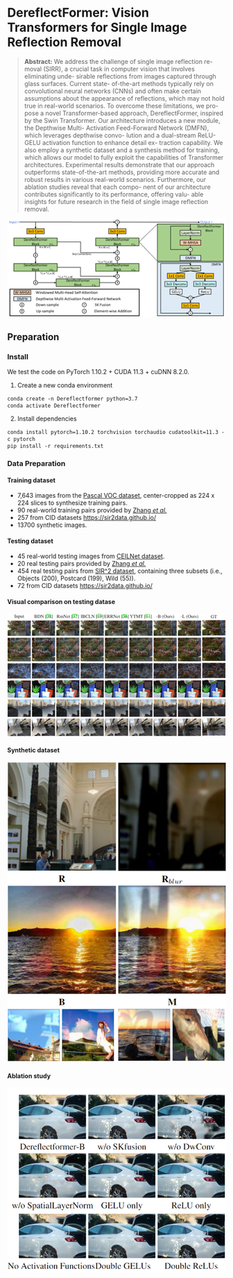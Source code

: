# DereflectFormer: Vision Transformers for Single Image Reflection Removal

> **Abstract:** 
We address the challenge of single image reflection re-
moval (SIRR), a crucial task in computer vision that involves eliminating unde-
sirable reflections from images captured through glass surfaces. Current state-
of-the-art methods typically rely on convolutional neural networks (CNNs) and
often make certain assumptions about the appearance of reflections, which may
not hold true in real-world scenarios. To overcome these limitations, we pro-
pose a novel Transformer-based approach, DereflectFormer, inspired by the Swin
Transformer. Our architecture introduces a new module, the Depthwise Multi-
Activation Feed-Forward Network (DMFN), which leverages depthwise convo-
lution and a dual-stream ReLU-GELU activation function to enhance detail ex-
traction capability. We also employ a synthetic dataset and a synthesis method for
training, which allows our model to fully exploit the capabilities of Transformer
architectures. Experimental results demonstrate that our approach outperforms
state-of-the-art methods, providing more accurate and robust results in various
real-world scenarios. Furthermore, our ablation studies reveal that each compo-
nent of our architecture contributes significantly to its performance, offering valu-
able insights for future research in the field of single image reflection removal.

![DereflecFormer](figs/Dereflectformer.jpg)

## Preparation

### Install

We test the code on PyTorch 1.10.2 + CUDA 11.3 + cuDNN 8.2.0.

1. Create a new conda environment
```
conda create -n Dereflectformer python=3.7
conda activate Dereflectformer
```

2. Install dependencies
```
conda install pytorch=1.10.2 torchvision torchaudio cudatoolkit=11.3 -c pytorch
pip install -r requirements.txt
```

### Data Preparation

#### Training dataset
* 7,643 images from the
  [Pascal VOC dataset](http://host.robots.ox.ac.uk/pascal/VOC/), center-cropped as 224 x 224 slices to synthesize training pairs.
* 90 real-world training pairs provided by [Zhang *et al.*](https://github.com/ceciliavision/perceptual-reflection-removal)
* 257 from CID datasets https://sir2data.github.io/
* 13700 synthetic images.

#### Testing dataset
* 45 real-world testing images from [CEILNet dataset](https://github.com/fqnchina/CEILNet).
* 20 real testing pairs provided by [Zhang *et al.*](https://github.com/ceciliavision/perceptual-reflection-removal)
* 454 real testing pairs from [SIR^2 dataset](https://sir2data.github.io/), containing three subsets (i.e., Objects (200), Postcard (199), Wild (55)).
* 72 from CID datasets https://sir2data.github.io/

#### Visual comparison on testing datase
![compare](figs/compare.png)

#### Synthetic dataset
![synthetic](figs/synthetic.png)

#### Ablation study
![ablation](figs/ablation.png)

